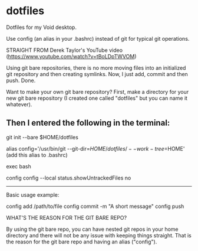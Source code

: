# dotfiles
Dotfiles for my Void desktop.


Use config (an alias in your .bashrc) instead of git for typical git operations.

STRAIGHT FROM Derek Taylor's YouTube video (https://www.youtube.com/watch?v=tBoLDpTWVOM)

Using git bare repositories, there is no more moving files into an initialized git repository and then creating symlinks.  Now, I just add, commit and then push.  Done.

Want to make your own git bare repository?  First, make a directory for your new git bare repository (I created one called "dotfiles" but you can name it whatever).

Then I entered the following in the terminal:
-------------------
git init --bare $HOME/dotfiles

alias config='/usr/bin/git --git-dir=$HOME/dotfiles/ --work-tree=$HOME' (add this alias to .bashrc)

exec bash

config config --local status.showUntrackedFiles no

-------------------
Basic usage example:

config add /path/to/file
config commit -m "A short message"
config push

WHAT'S THE REASON FOR THE GIT BARE REPO?

By using the git bare repo, you can have nested git repos in your home directory and there will not be any issue with keeping things straight.   That is the reason for the git bare repo and having an alias ("config").
